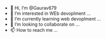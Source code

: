 - 👋 Hi, I’m @Gaurav679
- 👀 I’m interested in WEb devoplment ...
- 🌱 I’m currently learning web devoplment  ...
- 💞️ I’m looking to collaborate on ...
- 📫 How to reach me  ...

<!---
Gaurav679/Gaurav679 is a ✨ special ✨ repository because its `README.md` (this file) appears on your GitHub profile.
You can click the Preview link to take a look at your changes.
--->
